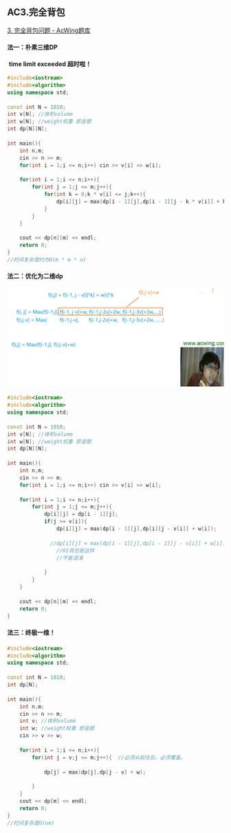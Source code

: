 ## AC3.完全背包

[3. 完全背包问题 - AcWing题库](https://www.acwing.com/problem/content/3/)



#### 法一：朴素三维DP

​							**time limit exceeded 超时啦！**

```c++
#include<iostream>
#include<algorithm>
using namespace std;

const int N = 1010;
int v[N]; //体积volume
int w[N]; //weight权重 即金额
int dp[N][N];

int main(){
    int n,m;
    cin >> n >> m;
    for(int i = 1;i <= n;i++) cin >> v[i] >> w[i];
    
    for(int i = 1;i <= n;i++){
        for(int j = 1;j <= m;j++){
            for(int k = 0;k * v[i] <= j;k++){
                dp[i][j] = max(dp[i - 1][j],dp[i - 1][j - k * v[i]] + k * w[i]);
            }
        }
    }
    
    cout << dp[n][m] << endl;
    return 0;
}
//时间复杂度约为O(m * m * n)

```





#### 法二：优化为二维dp



<img src="AC3.完全背包.assets/image-20230630224215516-1688136155108-1.png" alt="image-20230630224215516" style="zoom:50%;" />

```c++
#include<iostream>
#include<algorithm>
using namespace std;

const int N = 1010;
int v[N]; //体积volume
int w[N]; //weight权重 即金额
int dp[N][N];

int main(){
    int n,m;
    cin >> n >> m;
    for(int i = 1;i <= n;i++) cin >> v[i] >> w[i];
    
    for(int i = 1;i <= n;i++){
        for(int j = 1;j <= m;j++){
            dp[i][j] = dp[i - 1][j];
            if(j >= v[i]){
                dp[i][j] = max(dp[i - 1][j],dp[i][j - v[i]] + w[i]);
                
              //dp[i][j] = max(dp[i - 1][j],dp[i - 1][j - v[i]] + w[i]);
                //01背包是这样
                //不能混淆
              
            }
        }
    }
    
    cout << dp[n][m] << endl;
    return 0;
}
```





#### 法三：终极一维！

```c++
#include<iostream>
#include<algorithm>
using namespace std;

const int N = 1010;
int dp[N];

int main(){
    int n,m;
    cin >> n >> m;
    int v; //体积volume
	int w; //weight权重 即金额
    cin >> v >> w;
    
    for(int i = 1;i <= n;i++){
        for(int j = v;j <= m;j++){  //必须从前往后，必须覆盖。 

            dp[j] = max(dp[j],dp[j - v] + w);
            
        }
    }   
    cout << dp[m] << endl;
    return 0;
}
//时间复杂度O(nm)
```

